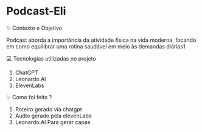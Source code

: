 # Podcast-Eli

✨ Contexto e Objetivo

Podcast aborda a importância da atividade física na vida moderna, focando em como equilibrar uma rotina saudável em meio às demandas diárias⁠1⁠​

💻 Tecnologias utilizadas no projeto
1.  ChatGPT
2.  Leonardo.AI
3.  ElevenLabs

✨ Como foi feito ?
1.  Roteiro gerado via chatgpt
2.  Audio gerado pela elevenLabs
3.  Leonardo.AI Para gerar capas


